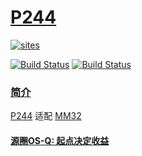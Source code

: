 ﻿# [P244](https://github.com/OS-Q/P244)

[![sites](http://182.61.61.133/link/resources/OSQ.png)](http://www.OS-Q.com)

[![Build Status](https://github.com/OS-Q/P244/workflows/CI/badge.svg)](https://github.com/OS-Q/P244/actions/workflows/CI.yml)
[![Build Status](https://circleci.com/gh/OS-Q/P244.svg?style=svg)](https://circleci.com/gh/OS-Q/P244)

### [简介](https://github.com/OS-Q/P244/wiki)

[P244](https://github.com/OS-Q/P244) 适配 [MM32](https://github.com/SoCXin/MM32)

#### [源圈OS-Q: 起点决定收益](http://www.OS-Q.com)

